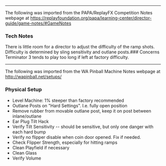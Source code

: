 ***
The following was imported from the PAPA/ReplayFX Competition Notes webpage at https://replayfoundation.org/papa/learning-center/director-guide/game-notes/#GameNotes
### Tech Notes
            
There is little room for a director to adjust the difficulty of the ramp shots. Difficulty is determined by sling sensitivity and outlane posts.### Concerns
Terminator 3 tends to play too long if left at factory difficulty.
***
The following was imported from the WA Pinball Machine Notes webpage at http://wapinball.net/setups/
### Physical Setup
-   Level Machine: 1% steeper than factory recommended
-   Outlane Posts on "Hard Settings". I.e. fully open position
-   Remove rubber from movable outlane post, keep it on post between inlane/outlane
-   Ear Plug Tilt Hack
-   Verify Tilt Sensitivity -- should be sensitive, but only one danger with each hard bump
-   Verify no flipper disable when coin door opened. Fix if needed.
-   Check Flipper Strength, especially for hitting ramps
-   Clean Playfield if necessary
-   Clean Glass
-   Verify Volume
